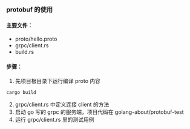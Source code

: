 
### protobuf 的使用

#### 主要文件：

- proto/hello.proto
- grpc/client.rs
- build.rs

#### 步骤：

1. 先项目根目录下运行编译 proto 内容

```shell
cargo build
```

2. grpc/client.rs 中定义连接 client 的方法
3. 启动 go 写的 grpc 的服务端，项目代码在 golang-about/protobuf-test
4. 运行 grpc/client.rs 里的测试用例
